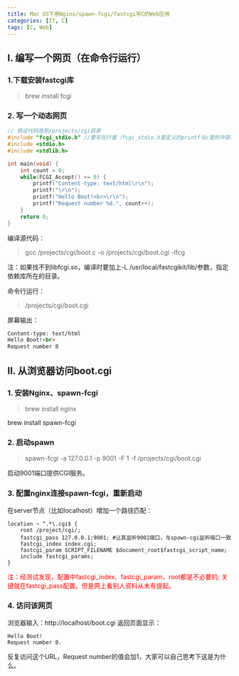 ```yaml
---
title: Mac OS下用Nginx/spawn-fcgi/fastcgi写C的Web应用
categories: [IT, C]
tags: [C, Web]
---
```


## I. 编写一个网页（在命令行运行）

### 1.下载安装fastcgi库

>brew install fcgi

### 2. 写一个动态网页

``` c
// 假设代码放到/projects/cgi目录
#include "fcgi_stdio.h" //要写在行首（fcgi_stdio.h里定义的printf与c里的冲突），且用冒号（引用路径而非全局）
#include <stdio.h>
#include <stdlib.h>

int main(void) {
    int count = 0;
    while(FCGI_Accept() >= 0) {
        printf("Content-type: text/html\r\n");
        printf("\r\n");
        printf("Hello Boot!<br>\r\n");
        printf("Request number %d.", count++);
    }
    return 0;
}

```
编译源代码：

>gcc /projects/cgi/boot.c -o /projects/cgi/boot.cgi -lfcg

注：如果找不到libfcgi.so，编译时要加上-L /usr/local/fastcgikit/lib/参数，指定依赖库所在的目录。

命令行运行：

>/projects/cgi/boot.cgi 

屏幕输出：

``` html
Content-type: text/html
Hello Boot!<br>
Request number 0
```
## II. 从浏览器访问boot.cgi

### 1. 安装Nginx、spawn-fcgi

>brew install nginx

brew install spawn-fcgi

### 2. 启动spawn

>spawn-fcgi -a 127.0.0.1 -p 9001 -F 1 -f /projects/cgi/boot.cgi

启动9001端口提供CGI服务。

### 3. 配置nginx连接spawn-fcgi，重新启动

在server节点（比如localhost）增加一个路径匹配：

```
location ~ ^.*\.cgi$ {
    root /project/cgi/;
    fastcgi_pass 127.0.0.1:9001; #让其监听9001端口，与spawn-cgi监听端口一致
    fastcgi_index index.cgi;
    fastcgi_param SCRIPT_FILENAME $document_root$fastcgi_script_name;
    include fastcgi_params;
}
```

<font style="color:red">
注：经测试发现，配置中fastcgi_index、fastcgi_param、root都是不必要的; 关键就在fastcgi_pass配置。但是网上看别人资料从未有提起。
</font>

### 4. 访问该网页

浏览器输入：http://localhost/boot.cgi 返回页面显示：

```
Hello Boot!
Request number 0.

```

反复访问这个URL，Request number的值会加1，大家可以自己思考下这是为什么。